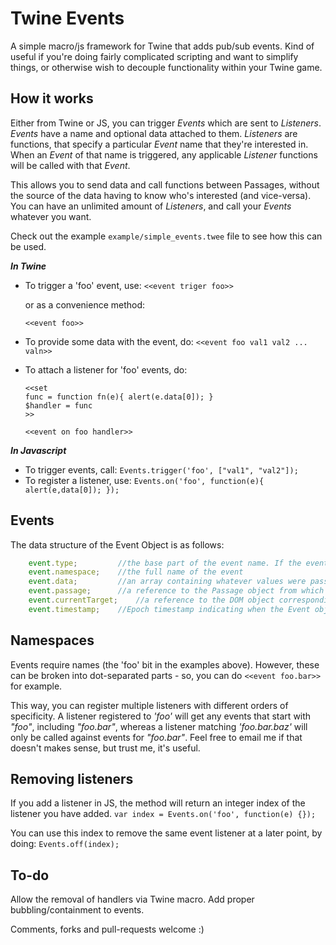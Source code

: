 Twine Events
============

A simple macro/js framework for Twine that adds pub/sub events. Kind of useful if you're doing fairly complicated scripting and want to simplify things, or otherwise wish to decouple functionality within your Twine game.

How it works
------------
Either from Twine or JS, you can trigger *Events* which are sent to *Listeners*. *Events* have a name and optional data attached to them. *Listeners* are functions, that specify a particular *Event* name that they're interested in. When an *Event* of that name is triggered, any applicable *Listener* functions will be called with that *Event*. 

This allows you to send data and call functions between Passages, without the source of the data having to know who's interested (and vice-versa). You can have an unlimited amount of *Listeners*, and call your *Events* whatever you want.

Check out the example `example/simple_events.twee` file to see how this can be used.

***In Twine***

* To trigger a 'foo' event, use:
	`<<event triger foo>>`

	or as a convenience method:

	`<<event foo>>`
* To provide some data with the event, do:
	`<<event foo val1 val2 ... valn>>`
* To attach a listener for 'foo' events, do:
	```
	<<set 
	func = function fn(e){ alert(e.data[0]); } 
	$handler = func
	>>

	<<event on foo handler>>
	```

***In Javascript***

* To trigger events, call:
	 `Events.trigger('foo', ["val1", "val2"]);`
* To register a listener, use:
	`Events.on('foo', function(e){ alert(e,data[0]); });`


Events
------

The data structure of the Event Object is as follows:

```javascript
	event.type; 		//the base part of the event name. If the event was fired for 'foo.bar.baz', the type will equal 'foo'
	event.namespace; 	//the full name of the event
	event.data; 		//an array containing whatever values were passed when the event was triggered
	event.passage; 		//a reference to the Passage object from which this event was triggered
	event.currentTarget; 	//a reference to the DOM object corresponding to the Event's Passage instance
	event.timestamp; 	//Epoch timestamp indicating when the Event object was created
```

Namespaces
----------
Events require names (the 'foo' bit in the examples above). However, these can be broken into dot-separated parts - so, you can do `<<event foo.bar>>` for example.

This way, you can register multiple listeners with different orders of specificity. A listener registered to *'foo'* will get any events that start with *"foo"*, including *"foo.bar"*, whereas a listener matching *'foo.bar.baz'* will only be called against events for *"foo.bar"*. Feel free to email me if that doesn't makes sense, but trust me, it's useful.



Removing listeners
------------------

If you add a listener in JS, the method will return an integer index of the listener you have added.
`var index = Events.on('foo', function(e) {});`

You can use this index to remove the same event listener at a later point, by doing:
`Events.off(index);`


To-do
-----
Allow the removal of handlers via Twine macro. Add proper bubbling/containment to events.

Comments, forks and pull-requests welcome :)
